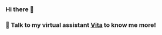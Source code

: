 ### Hi there 👋

### 💬  Talk to my virtual assistant [Vita](https://hmabuhabib.github.io/) to know me more!

<!--
**HMABUHABIB/HMABUHABIB** is a ✨ _special_ ✨ repository because its `README.md` (this file) appears on your GitHub profile.

-->
